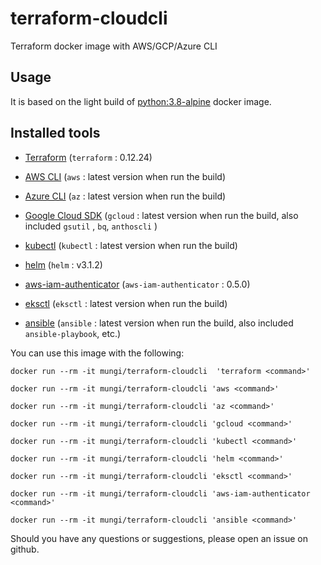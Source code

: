 # terraform-cloudcli

Terraform docker image with AWS/GCP/Azure CLI


## Usage

It is based on the light build of [python:3.8-alpine](https://hub.docker.com/_/python/) docker image.


## Installed tools

- [Terraform](https://www.terraform.io/downloads.html) (`terraform` : 0.12.24)
- [AWS CLI](https://github.com/aws/aws-cli) (`aws` : latest version when run the build)
- [Azure CLI](https://docs.microsoft.com/cli/azure/what-is-azure-cli) (`az` : latest version when run the build)
- [Google Cloud SDK](https://cloud.google.com/sdk/) (`gcloud` : latest version when run the build, also included `gsutil` , `bq`, `anthoscli` )

- [kubectl](https://kubernetes.io/docs/tasks/tools/install-kubectl/) (`kubectl` : latest version when run the build)
- [helm](https://github.com/helm/helm) (`helm` : v3.1.2)
- [aws-iam-authenticator](https://github.com/kubernetes-sigs/aws-iam-authenticator) (`aws-iam-authenticator` : 0.5.0)
- [eksctl](https://github.com/weaveworks/eksctl) (`eksctl` : latest version when run the build)
- [ansible](https://docs.ansible.com/ansible) (`ansible` : latest version when run the build, also included `ansible-playbook`, etc.)


You can use this image with the following:

`docker run --rm -it mungi/terraform-cloudcli  'terraform <command>'`

`docker run --rm -it mungi/terraform-cloudcli 'aws <command>'`

`docker run --rm -it mungi/terraform-cloudcli 'az <command>'`

`docker run --rm -it mungi/terraform-cloudcli 'gcloud <command>'`


`docker run --rm -it mungi/terraform-cloudcli 'kubectl <command>'`

`docker run --rm -it mungi/terraform-cloudcli 'helm <command>'`

`docker run --rm -it mungi/terraform-cloudcli 'eksctl <command>'`

`docker run --rm -it mungi/terraform-cloudcli 'aws-iam-authenticator <command>'`


`docker run --rm -it mungi/terraform-cloudcli 'ansible <command>'`

Should you have any questions or suggestions, please open an issue on github.
